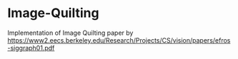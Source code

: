 # Image-Quilting
Implementation of Image Quilting paper by https://www2.eecs.berkeley.edu/Research/Projects/CS/vision/papers/efros-siggraph01.pdf
